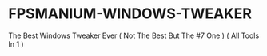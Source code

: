 # FPSMANIUM-WINDOWS-TWEAKER
The Best Windows Tweaker Ever ( Not The Best But The #7 One ) ( All Tools In 1 )
